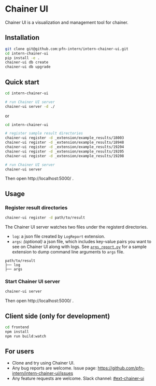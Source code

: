# Chainer UI

Chainer UI is a visualization and management tool for chainer.

## Installation

```sh
git clone git@github.com:pfn-intern/intern-chainer-ui.git
cd intern-chainer-ui
pip install -e .
chainer-ui db create
chainer-ui db upgrade
```

## Quick start

```sh
cd intern-chainer-ui

# run Chainer UI server
chainer-ui server -d ./
```

or 


```sh
cd intern-chainer-ui

# register sample result directories
chainer-ui register -d _extension/example_results/18003
chainer-ui register -d _extension/example_results/18948
chainer-ui register -d _extension/example_results/19204
chainer-ui register -d _extension/example_results/19205
chainer-ui register -d _extension/example_results/19208

# run Chainer UI server
chainer-ui server
```

Then open http://localhost:5000/ .


## Usage

### Register result directories

```sh
chainer-ui register -d path/to/result
```

The Chainer UI server watches two files under the registerd directories.

- `log`: a json file created by `LogReport` extension.
- `args`: *(optional)* a json file, which includes key-value pairs you want to see on Chainer UI along with logs. See [`args_report.py`](https://github.com/pfn-intern/intern-chainer-ui/tree/master/_extension) for a sample extension to dump command line arguments to `args` file.

```
path/to/result
├── log
├── args
```

### Start Chainer UI server

```sh
chainer-ui server
```

Then open http://localhost:5000/ .


## Client side (only for development)

```sh
cd frontend
npm install
npm run build:watch
```


## For users

- Clone and try using Chainer UI.
- Any bug reports are welcome. Issue page: https://github.com/pfn-intern/intern-chainer-ui/issues
- Any feature requests are welcome. Slack channel: [#ext-chainer-ui](https://preferred.slack.com/messages/ext-chainer-ui/)



